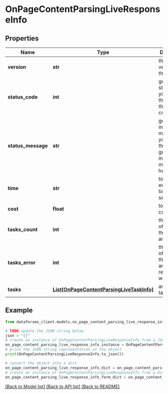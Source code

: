 # OnPageContentParsingLiveResponseInfo


## Properties

Name | Type | Description | Notes
------------ | ------------- | ------------- | -------------
**version** | **str** | the current version of the API | [optional] 
**status_code** | **int** | general status code you can find the full list of the response codes here | [optional] 
**status_message** | **str** | general informational message you can find the full list of general informational messages here | [optional] 
**time** | **str** | total execution time, seconds | [optional] 
**cost** | **float** | total tasks cost, USD | [optional] 
**tasks_count** | **int** | the number of tasks in the tasks array | [optional] 
**tasks_error** | **int** | the number of tasks in the tasks array returned with an error | [optional] 
**tasks** | [**List[OnPageContentParsingLiveTaskInfo]**](OnPageContentParsingLiveTaskInfo.md) | array of tasks | [optional] 

## Example

```python
from dataforseo_client.models.on_page_content_parsing_live_response_info import OnPageContentParsingLiveResponseInfo

# TODO update the JSON string below
json = "{}"
# create an instance of OnPageContentParsingLiveResponseInfo from a JSON string
on_page_content_parsing_live_response_info_instance = OnPageContentParsingLiveResponseInfo.from_json(json)
# print the JSON string representation of the object
print(OnPageContentParsingLiveResponseInfo.to_json())

# convert the object into a dict
on_page_content_parsing_live_response_info_dict = on_page_content_parsing_live_response_info_instance.to_dict()
# create an instance of OnPageContentParsingLiveResponseInfo from a dict
on_page_content_parsing_live_response_info_form_dict = on_page_content_parsing_live_response_info.from_dict(on_page_content_parsing_live_response_info_dict)
```
[[Back to Model list]](../README.md#documentation-for-models) [[Back to API list]](../README.md#documentation-for-api-endpoints) [[Back to README]](../README.md)


